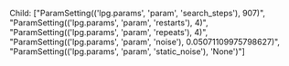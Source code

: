 Child: ["ParamSetting(('lpg.params', 'param', 'search_steps'), 907)", "ParamSetting(('lpg.params', 'param', 'restarts'), 4)", "ParamSetting(('lpg.params', 'param', 'repeats'), 4)", "ParamSetting(('lpg.params', 'param', 'noise'), 0.05071109975798627)", "ParamSetting(('lpg.params', 'param', 'static_noise'), 'None')"]